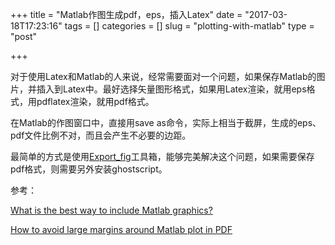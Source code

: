 +++
title = "Matlab作图生成pdf，eps，插入Latex"
date = "2017-03-18T17:23:16"
tags = []
categories = []
slug = "plotting-with-matlab"
type = "post"

+++


对于使用Latex和Matlab的人来说，经常需要面对一个问题，如果保存Matlab的图片，并插入到Latex中。最好选择矢量图形格式，如果用Latex渲染，就用eps格式，用pdflatex渲染，就用pdf格式。

在Matlab的作图窗口中，直接用save as命令，实际上相当于截屏，生成的eps、pdf文件比例不对，而且会产生不必要的边距。

最简单的方式是使用[Export_fig](http://www.mathworks.com/matlabcentral/fileexchange/23629-exportfig)工具箱，能够完美解决这个问题，如果需要保存pdf格式，则需要另外安装ghostscript。

参考：

[What is the best way to include Matlab graphics?](http://tex.stackexchange.com/questions/3995/what-is-the-best-way-to-include-matlab-graphics)

[How to avoid large margins around Matlab plot in PDF](http://tex.stackexchange.com/questions/5559/how-to-avoid-large-margins-around-matlab-plot-in-pdf)
